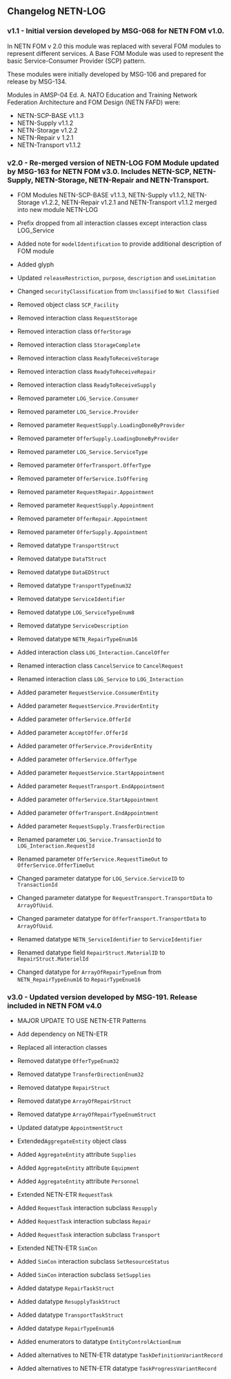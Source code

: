 ## Changelog NETN-LOG

### v1.1 - Initial version developed by MSG-068 for NETN FOM v1.0. 

In NETN FOM v 2.0 this module was replaced with several FOM modules to represent different services. A Base FOM Module was used to represent the basic Service-Consumer Provider (SCP) pattern. 
 
These modules were initially developed by MSG-106 and prepared for release by MSG-134. 
 
Modules in AMSP-04 Ed. A. NATO Education and Training Network Federation Architecture and FOM Design (NETN FAFD) were: 
* NETN-SCP-BASE v1.1.3 
* NETN-Supply v1.1.2 
* NETN-Storage v1.2.2 
* NETN-Repair v 1.2.1 
* NETN-Transport v1.1.2


### v2.0 - Re-merged version of NETN-LOG FOM Module updated by MSG-163 for NETN FOM v3.0. Includes NETN-SCP, NETN-Supply, NETN-Storage, NETN-Repair and NETN-Transport.

* FOM Modules NETN-SCP-BASE v1.1.3, NETN-Supply v1.1.2, NETN-Storage v1.2.2, NETN-Repair v1.2.1 and NETN-Transport v1.1.2 merged into new module NETN-LOG 
* Prefix dropped from all interaction classes except interaction class LOG_Service 
* Added note for `modelIdentification` to provide additional description of FOM module 
* Added glyph 
* Updated `releaseRestriction`, `purpose`, `description` and `useLimitation` 
* Changed `securityClassification` from `Unclassified` to `Not Classified` 
 
* Removed object class `SCP_Facility` 
* Removed interaction class `RequestStorage` 
* Removed interaction class `OfferStorage` 
* Removed interaction class `StorageComplete` 
* Removed interaction class `ReadyToReceiveStorage` 
* Removed interaction class `ReadyToReceiveRepair` 
* Removed interaction class `ReadyToReceiveSupply` 
 
* Removed parameter `LOG_Service.Consumer` 
* Removed parameter `LOG_Service.Provider` 
* Removed parameter `RequestSupply.LoadingDoneByProvider` 
* Removed parameter `OfferSupply.LoadingDoneByProvider` 
* Removed parameter `LOG_Service.ServiceType` 
* Removed parameter `OfferTransport.OfferType` 
* Removed parameter `OfferService.IsOffering` 
* Removed parameter `RequestRepair.Appointment` 
* Removed parameter `RequestSupply.Appointment` 
* Removed parameter `OfferRepair.Appointment` 
* Removed parameter `OfferSupply.Appointment` 
 
* Removed datatype `TransportStruct` 
* Removed datatype `DataTStruct` 
* Removed datatype `DataEDStruct` 
* Removed datatype `TransportTypeEnum32` 
* Removed datatype `ServiceIdentifier` 
* Removed datatype `LOG_ServiceTypeEnum8` 
* Removed datatype `ServiceDescription` 
* Removed datatype `NETN_RepairTypeEnum16` 
 
* Added interaction class `LOG_Interaction.CancelOffer` 
* Renamed interaction class `CancelService` to `CancelRequest` 
* Renamed interaction class `LOG_Service` to `LOG_Interaction` 
 
* Added parameter `RequestService.ConsumerEntity` 
* Added parameter `RequestService.ProviderEntity` 
* Added parameter `OfferService.OfferId` 
* Added parameter `AcceptOffer.OfferId` 
* Added parameter `OfferService.ProviderEntity` 
* Added parameter `OfferService.OfferType` 
* Added parameter `RequestService.StartAppointment` 
* Added parameter `RequestTransport.EndAppointment` 
* Added parameter `OfferService.StartAppointment` 
* Added parameter `OfferTransport.EndAppointment` 
* Added parameter `RequestSupply.TransferDirection` 
 
* Renamed parameter `LOG_Service.TransactionId` to `LOG_Interaction.RequestId` 
* Renamed parameter `OfferService.RequestTimeOut` to `OfferService.OfferTimeOut` 
* Changed parameter datatype for `LOG_Service.ServiceID` to `TransactionId` 
* Changed parameter datatype for `RequestTransport.TransportData` to `ArrayOfUuid`. 
* Changed parameter datatype for `OfferTransport.TransportData` to `ArrayOfUuid`. 
 
* Renamed datatype `NETN_ServiceIdentifier` to `ServiceIdentifier` 
* Renamed datatype field `RepairStruct.MaterialID` to `RepairStruct.MaterielId` 
* Changed datatype for `ArrayOfRepairTypeEnum` from `NETN_RepairTypeEnum16` to `RepairTypeEnum16`


### v3.0 - Updated version developed by MSG-191. Release included in NETN FOM v4.0

* MAJOR UPDATE TO USE NETN-ETR Patterns 
* Add dependency on NETN-ETR 
* Replaced all interaction classes 
* Removed datatype `OfferTypeEnum32` 
* Removed datatype `TransferDirectionEnum32` 
* Removed datatype `RepairStruct` 
* Removed datatype `ArrayOfRepairStruct` 
* Removed datatype `ArrayOfRepairTypeEnumStruct` 
 
* Updated datatype `AppointmentStruct` 
 
* Extended`AggregateEntity` object class 
* Added `AggregateEntity` attribute `Supplies` 
* Added `AggregateEntity` attribute `Equipment` 
* Added `AggregateEntity` attribute `Personnel` 
 
* Extended NETN-ETR `RequestTask` 
* Added `RequestTask` interaction subclass `Resupply` 
* Added `RequestTask` interaction subclass `Repair` 
* Added `RequestTask` interaction subclass `Transport` 
 
* Extended NETN-ETR `SimCon` 
* Added `SimCon` interaction subclass `SetResourceStatus` 
* Added `SimCon` interaction subclass `SetSupplies` 
 
* Added datatype `RepairTaskStruct` 
* Added datatype `ResupplyTaskStruct` 
* Added datatype `TransportTaskStruct` 
* Added datatype `RepairTypeEnum16` 
* Added enumerators to datatype `EntityControlActionEnum` 
* Added alternatives to NETN-ETR datatype `TaskDefinitionVariantRecord` 
* Added alternatives to NETN-ETR datatype `TaskProgressVariantRecord`

